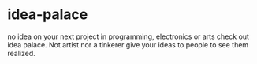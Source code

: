 # idea-palace
no idea on your next project in programming, electronics or arts check out idea palace. Not artist nor a tinkerer give your ideas to people to see them realized.
